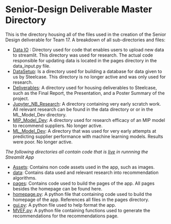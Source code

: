 # Senior-Design Deliverable Master Directory
 This is the directory housing all of the files used in the creation of the Senior Design deliverable for Team 17.
 A breakdown of all sub-directories and files:

- <ins> Data IO</ins> : Directory used for code that enables users to upload new data to streamlit. This directory was used for research. The actual code responsible for updating data is located in the pages directory in the data_input.py file.
- <ins>DataSetup</ins>: Is a directory used for building a database for data given to us by Steelcase. This directory is no longer active and was only used for research.
- <ins>Deliverables</ins>: A directory used for housing deliverables to Steelcase, such as the Final Report, the Presentation, and a Poster Summary of the project.
- <ins>Jupyter_NB_Research</ins>: A directory containing very early scratch work. All relevant research can be found in the data directory or or in the  ML_Model_Dev directory.
- <ins>MIP_Model_Dev</ins>: A directory used for research efficacy of an MIP model to recommend suppliers. No longer active. 
- <ins>ML_Model_Dev</ins>: A directory that was used for very early attempts at predicting supplier performance with machine learning models. Results were poor. No longer active. 

*The following directories all contain code that is <ins>live</ins> in runnning the Streamlit App*
- <ins>Assets</ins>: Contains non code assets used in the app, such as images.
- <ins>data</ins>: Contains data used and relevant research into recommendation algorithms.
- <ins>pages</ins>: Contains code used to build the pages of the app. All pages besides the homepage can be found here.
- <ins>homepage.py</ins>: A python file that containing code used to build the homepage of the app. References all files in the pages directory.
- <ins>gui.py</ins>: A python file used to help format the app.
- <ins>MVEF.py</ins>: A python file containing functions used to generate the recommendations for the recommendations page.
